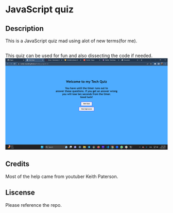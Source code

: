 # JavaScript quiz

## Description
This is a JavaScript quiz mad using alot of new terms(for me).

## 
This quiz can be used for fun and also dissecting the code if needed.
![my-javascript-quiz](./assets/Screenshot%20(9).png)

## Credits
Most of the help came from youtuber Keith Paterson.

## Liscense
Please reference the repo.

